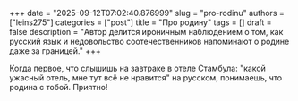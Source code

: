 +++
date        = "2025-09-12T07:02:40.876999"
slug        = "pro-rodinu"
authors     = ["leins275"]
categories  = ["post"]
title       = "Про родину"
tags        = []
draft       = false
description = "Автор делится ироничным наблюдением о том, как русский язык и недовольство соотечественников напоминают о родине даже за границей."
+++

Когда первое, что слышишь на завтраке в отеле Стамбула: "какой ужасный отель, мне тут всё не нравится" на русском, понимаешь, что родина с тобой. Приятно!
  